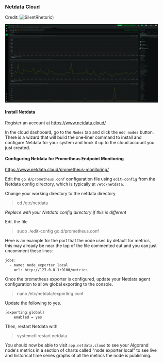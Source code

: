 ### Netdata Cloud 
Credit: ![SilentRhetoric](https://github.com/SilentRhetoric))

![Netdata Dashboard](images/netdata_example.png)

#### Install Netdata
Register an account at https://www.netdata.cloud/

In the cloud dashboard, go to the `Nodes` tab and click the `Add nodes` button.  There is a wizard that will build the one-liner command to install and configure Netdata for your system and hook it up to the cloud account you just created.

#### Configuring Netdata for Prometheus Endpoint Monitoring

https://www.netdata.cloud/prometheus-monitoring/

Edit the `go.d/prometheus.conf` configuration file using `edit-config` from the Netdata config directory, which is typically at `/etc/netdata`.

Change your working directory to the netdata directory
>cd /etc/netdata 

*Replace with your Netdata config directory if this is different*

Edit the file
>sudo ./edit-config go.d/prometheus.conf

Here is an example for the port that the node uses by default for metrics, this may already be near the top of the file commented out and you can just uncomment these lines:

```
jobs:
  - name: node_exporter_local
    url: http://127.0.0.1:9100/metrics
````

Once the prometheus exporter is configured, update your Netdata agent configuration to allow global exporting to the console.

>nano /etc/netdata/exporting.conf

Update the following to yes.
```
[exporting:global]
    enabled = yes
```


Then, restart Netdata with
>systemctl restart netdata.

You should now be able to visit `app.netdata.cloud` to see your Algorand node's metrics in a section of charts called "node exporter local" to see live and historical time series graphs of all the metrics the node is publishing.
